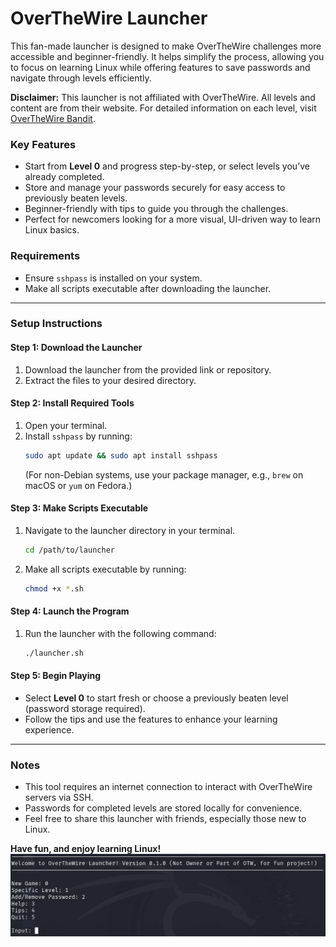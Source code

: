 # OverTheWire Launcher
This fan-made launcher is designed to make OverTheWire challenges more accessible and beginner-friendly. It helps simplify the process, allowing you to focus on learning Linux while offering features to save passwords and navigate through levels efficiently.  

**Disclaimer:** This launcher is not affiliated with OverTheWire. All levels and content are from their website. For detailed information on each level, visit [OverTheWire Bandit](https://overthewire.org/wargames/bandit/).  

### Key Features  
- Start from **Level 0** and progress step-by-step, or select levels you’ve already completed.  
- Store and manage your passwords securely for easy access to previously beaten levels.  
- Beginner-friendly with tips to guide you through the challenges.  
- Perfect for newcomers looking for a more visual, UI-driven way to learn Linux basics.  

### Requirements  
- Ensure `sshpass` is installed on your system.  
- Make all scripts executable after downloading the launcher.  

---

### **Setup Instructions**  

#### Step 1: Download the Launcher  
1. Download the launcher from the provided link or repository.  
2. Extract the files to your desired directory.  

#### Step 2: Install Required Tools  
1. Open your terminal.  
2. Install `sshpass` by running:  
   ```bash
   sudo apt update && sudo apt install sshpass
   ```  
   (For non-Debian systems, use your package manager, e.g., `brew` on macOS or `yum` on Fedora.)  

#### Step 3: Make Scripts Executable  
1. Navigate to the launcher directory in your terminal.  
   ```bash
   cd /path/to/launcher
   ```  
2. Make all scripts executable by running:  
   ```bash
   chmod +x *.sh
   ```  

#### Step 4: Launch the Program  
1. Run the launcher with the following command:  
   ```bash
   ./launcher.sh
   ```  

#### Step 5: Begin Playing  
- Select **Level 0** to start fresh or choose a previously beaten level (password storage required).  
- Follow the tips and use the features to enhance your learning experience.  

---

### Notes  
- This tool requires an internet connection to interact with OverTheWire servers via SSH.  
- Passwords for completed levels are stored locally for convenience.  
- Feel free to share this launcher with friends, especially those new to Linux.  

**Have fun, and enjoy learning Linux!**  
![](OverTheWireLauncher.png)  
